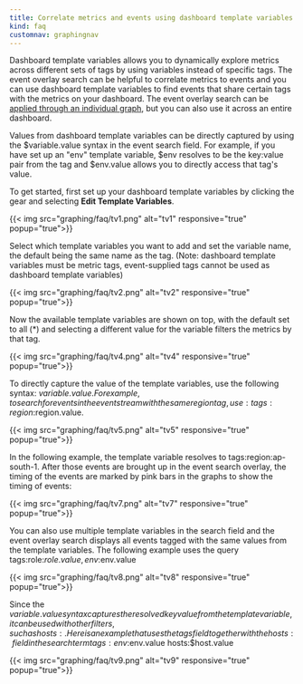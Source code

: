 ```yaml
---
title: Correlate metrics and events using dashboard template variables
kind: faq
customnav: graphingnav
---
```


Dashboard template variables allows you to dynamically explore metrics across different sets of tags by using variables instead of specific tags. The event overlay search can be helpful to correlate metrics to events and you can use dashboard template variables to find events that share certain tags with the metrics on your dashboard. The event overlay search can be [applied through an individual graph](/graphing/faq/how-do-i-overlay-events-onto-my-dashboards), but you can also use it across an entire dashboard.

Values from dashboard template variables can be directly captured by using the $variable.value syntax in the event search field. For example, if you have set up an "env" template variable, $env resolves to be the key:value pair from the tag and $env.value allows you to directly access that tag's value.

To get started, first set up your dashboard template variables by clicking the gear and selecting **Edit Template Variables**.

{{< img src="graphing/faq/tv1.png" alt="tv1" responsive="true" popup="true">}}

Select which template variables you want to add and set the variable name, the default being the same name as the tag. (Note: dashboard template variables must be metric tags, event-supplied tags cannot be used as dashboard template variables)

{{< img src="graphing/faq/tv2.png" alt="tv2" responsive="true" popup="true">}}

Now the available template variables are shown on top, with the default set to all (*) and selecting a different value for the variable filters the metrics by that tag.

{{< img src="graphing/faq/tv4.png" alt="tv4" responsive="true" popup="true">}}

To directly capture the value of the template variables, use the following syntax: $variable.value. For example, to search for events in the event stream with the same region tag, use: tags:region:$region.value.

{{< img src="graphing/faq/tv5.png" alt="tv5" responsive="true" popup="true">}}

In the following example, the template variable resolves to tags:region:ap-south-1. After those events are brought up in the event search overlay, the timing of the events are marked by pink bars in the graphs to show the timing of events:

{{< img src="graphing/faq/tv7.png" alt="tv7" responsive="true" popup="true">}}


You can also use multiple template variables in the search field and the event overlay search displays all events tagged with the same values from the template variables. The following example uses the query tags:role:$role.value,env:$env.value

{{< img src="graphing/faq/tv8.png" alt="tv8" responsive="true" popup="true">}}


Since the $variable.value syntax captures the resolved key value from the template variable, it can be used with other filters, such as hosts:. Here is an example that uses the tags field together with the hosts: field in the search term tags:env:$env.value hosts:$host.value

{{< img src="graphing/faq/tv9.png" alt="tv9" responsive="true" popup="true">}}

